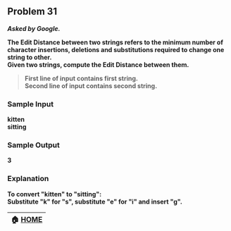 ## Problem 31
***Asked by Google.***

**The Edit Distance between two strings refers to the minimum number of character insertions, deletions and substitutions required to change one string to other.**  
**Given two strings, compute the Edit Distance between them.**

>**First line of input contains first string.**  
>**Second line of input contains second string.**

### Sample Input
**kitten**  
**sitting** 
### Sample Output
**3**  
### Explanation
**To convert "kitten" to "sitting":**  
**Substitute "k" for "s", substitute "e" for "i" and insert "g".**  

|**:house: [HOME](https://github.com/theInvincible/Daily-Coding-Problem/)**|
|--------------------------------------------------------------------------|
